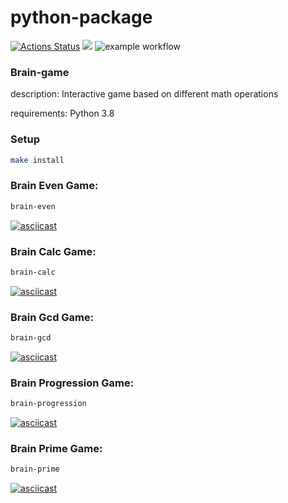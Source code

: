 # python-package

[![Actions Status](https://github.com/devdenh/python-project-lvl1/workflows/hexlet-check/badge.svg)](https://github.com/devdenh/python-project-lvl1/actions)
<a href="https://github.com/devdenh/python-project-lvl1"><img src="https://api.codeclimate.com/v1/badges/a99a88d28ad37a79dbf6/maintainability" /></a>
![example workflow](https://github.com/devdenh/python-project-lvl1/actions/workflows/makelint.yml/badge.svg)

### Brain-game
description: Interactive game based on different math operations 

requirements: Python 3.8

### Setup
```sh
make install
```

### Brain Even Game:
```sh
brain-even
```

[![asciicast](https://asciinema.org/a/mHkkMO1ZDZpV6OxAInPr76mIJ.svg)](https://asciinema.org/a/mHkkMO1ZDZpV6OxAInPr76mIJ)

### Brain Calc Game:
```sh
brain-calc
```
[![asciicast](https://asciinema.org/a/EDSYz529RsODsNaCHjQH1gxrM.svg)](https://asciinema.org/a/EDSYz529RsODsNaCHjQH1gxrM)

### Brain Gcd Game:
```sh
brain-gcd
```

[![asciicast](https://asciinema.org/a/rj4o2E7LLT9H7GE5vd1JFWQUk.svg)](https://asciinema.org/a/rj4o2E7LLT9H7GE5vd1JFWQUk)

### Brain Progression Game:
```sh
brain-progression
```


[![asciicast](https://asciinema.org/a/nFvDTdS1m8PH34ZtkXT7Byb2g.svg)](https://asciinema.org/a/nFvDTdS1m8PH34ZtkXT7Byb2g)

### Brain Prime Game:
```sh
brain-prime
```

[![asciicast](https://asciinema.org/a/b6fRqbvHKFhoZrHTlemdxGwuL.svg)](https://asciinema.org/a/b6fRqbvHKFhoZrHTlemdxGwuL)
